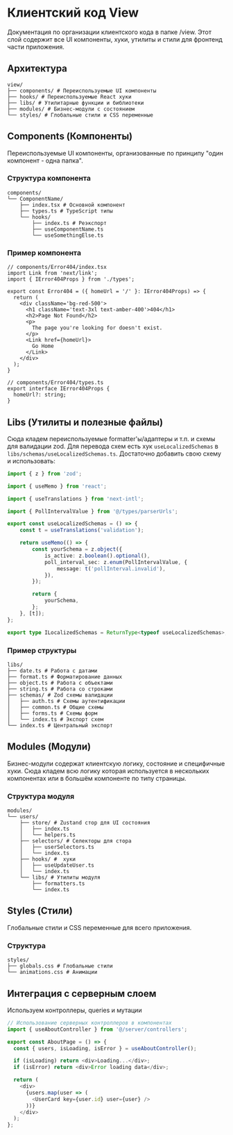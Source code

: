 # Клиентский код View

Документация по организации клиентского кода в папке /view. Этот слой содержит все UI компоненты, хуки, утилиты и стили для фронтенд части приложения.

## Архитектура

```
view/
├── components/ # Переиспользуемые UI компоненты
├── hooks/ # Переиспользуемые React хуки
├── libs/ # Утилитарные функции и библиотеки
├── modules/ # Бизнес-модули с состоянием
└── styles/ # Глобальные стили и CSS переменные
```

## Components (Компоненты)

Переиспользуемые UI компоненты, организованные по принципу "один компонент - одна папка".

### Структура компонента

```
components/
└── ComponentName/
    ├── index.tsx # Основной компонент
    ├── types.ts # TypeScript типы
    └── hooks/
        ├── index.ts # Реэкспорт
        ├── useComponentName.ts
        └── useSomethingElse.ts
```

### Пример компонента

```tsx
// components/Error404/index.tsx
import Link from 'next/link';
import { IError404Props } from './types';

export const Error404 = ({ homeUrl = '/' }: IError404Props) => {
  return (
    <div className='bg-red-500'>
      <h1 className='text-3xl text-amber-400'>404</h1>
      <h2>Page Not Found</h2>
      <p>
        The page you're looking for doesn't exist.
      </p>
      <Link href={homeUrl}>
        Go Home
      </Link>
    </div>
  );
}

// components/Error404/types.ts
export interface IError404Props {
  homeUrl?: string;
}
```

## Libs (Утилиты и полезные файлы)

Сюда кладем переиспользуемые formatter'ы/адаптеры и т.п. и схемы для валидации zod. Для перевода схем есть хук `useLocalizedSchemas` в `libs/schemas/useLocalizedSchemas.ts`. Достаточно добавить свою схему и использовать:

```ts
import { z } from 'zod';

import { useMemo } from 'react';

import { useTranslations } from 'next-intl';

import { PollIntervalValue } from '@/types/parserUrls';

export const useLocalizedSchemas = () => {
    const t = useTranslations('validation');

    return useMemo(() => {
        const yourSchema = z.object({
            is_active: z.boolean().optional(),
            poll_interval_sec: z.enum(PollIntervalValue, {
                message: t('pollInterval.invalid'),
            }),
        });

        return {
            yourSchema,
        };
    }, [t]);
};

export type ILocalizedSchemas = ReturnType<typeof useLocalizedSchemas>;
```

### Пример структуры

```
libs/
├── date.ts # Работа с датами
├── format.ts # Форматирование данных
├── object.ts # Работа с объектами
├── string.ts # Работа со строками
├── schemas/ # Zod схемы валидации
│   ├── auth.ts # Схемы аутентификации
│   ├── common.ts # Общие схемы
│   ├── forms.ts # Схемы форм
│   └── index.ts # Экспорт схем
└── index.ts # Центральный экспорт
```

## Modules (Модули)

Бизнес-модули содержат клиентскую логику, состояние и специфичные хуки. Сюда кладем всю логику которая используется в нескольких компонентах или в большём компоненте по типу страницы.

### Структура модуля

```
modules/
└── users/
    ├── store/ # Zustand стор для UI состояния
    │   ├── index.ts
    │   └── helpers.ts
    ├── selectors/ # Селекторы для стора
    │   ├── userSelectors.ts
    │   └── index.ts
    ├── hooks/ #  хуки
    │   ├── useUpdateUser.ts
    │   └── index.ts
    └── libs/ # Утилиты модуля
        ├── formatters.ts
        └── index.ts
```

## Styles (Стили)

Глобальные стили и CSS переменные для всего приложения.

### Структура

```
styles/
├── globals.css # Глобальные стили
└── animations.css # Анимации
```

## Интеграция с серверным слоем

Используем контроллеры, queries и мутации

```typescript
// Использование серверных контроллеров в компонентах
import { useAboutController } from '@/server/controllers';

export const AboutPage = () => {
  const { users, isLoading, isError } = useAboutController();

  if (isLoading) return <div>Loading...</div>;
  if (isError) return <div>Error loading data</div>;

  return (
    <div>
      {users.map(user => (
        <UserCard key={user.id} user={user} />
      ))}
    </div>
  );
};
```
